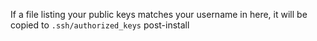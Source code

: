 If a file listing your public keys matches your username in here, it will be copied to `.ssh/authorized_keys` post-install

